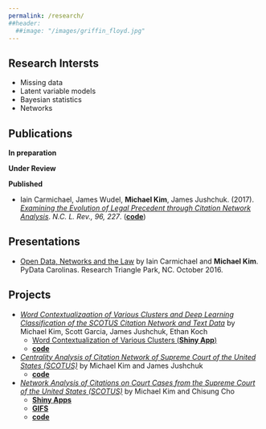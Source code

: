 ```yaml
---
permalink: /research/
##header:
  ##image: "/images/griffin_floyd.jpg"
---
```


## Research Intersts
- Missing data
- Latent variable models
- Bayesian statistics
- Networks

## Publications
**In preparation**

**Under Review**

**Published**
- Iain Carmichael, James Wudel, **Michael Kim**, James Jushchuk. (2017). [*Examining the Evolution of Legal Precedent through Citation Network Analysis*](https://scholarship.law.unc.edu/cgi/viewcontent.cgi?referer=&httpsredir=1&article=5717&context=nclr). *N.C. L. Rev., 96, 227*. ([**code**](https://github.com/idc9/law-net))

## Presentations
- [Open Data, Networks and the Law](https://www.youtube.com/watch?v=AP7_godzwVI) by Iain Carmichael and **Michael Kim**. PyData Carolinas. Research Triangle Park, NC. October 2016.

## Projects
- [*Word Contextualizaation of Various Clusters and Deep Learning Classification of the SCOTUS Citation Network and Text Data*](https://michaelkkim.github.io/pdf/stor496_report_sp17.pdf) by Michael Kim, Scott Garcia, James Jushchuk, Ethan Koch
  - [Word Contextualization of Various Clusters (**Shiny App**)](https://scottgarcia.shinyapps.io/Scotus_Clustering/)
  - [**code**](https://github.com/idc9/law-net/tree/michael2https://github.com/idc9/law-net/tree/michael2)
- [*Centrality Analysis of Citation Network of Supreme Court of the United States (SCOTUS)*](https://michaelkkim.github.io/pdf/stor496_report_fa16.pdf) by Michael Kim and James Jushchuk
  - [**code**](https://github.com/idc9/law-net/tree/jamesjushchuk/explore/James)
- [*Network Analysis of Citations on Court Cases from the Supreme Court of the United States (SCOTUS)*](https://michaelkkim.github.io/pdf/stor496_report_sp16.pdf) by Michael Kim and Chisung Cho
  - [**Shiny Apps**](https://michaelkkim.github.io/research/shiny_apps)
  - [**GIFS**](https://michaelkkim.github.io/research/gifs)
  - [**code**](https://github.com/UNCscotus/scotus)
